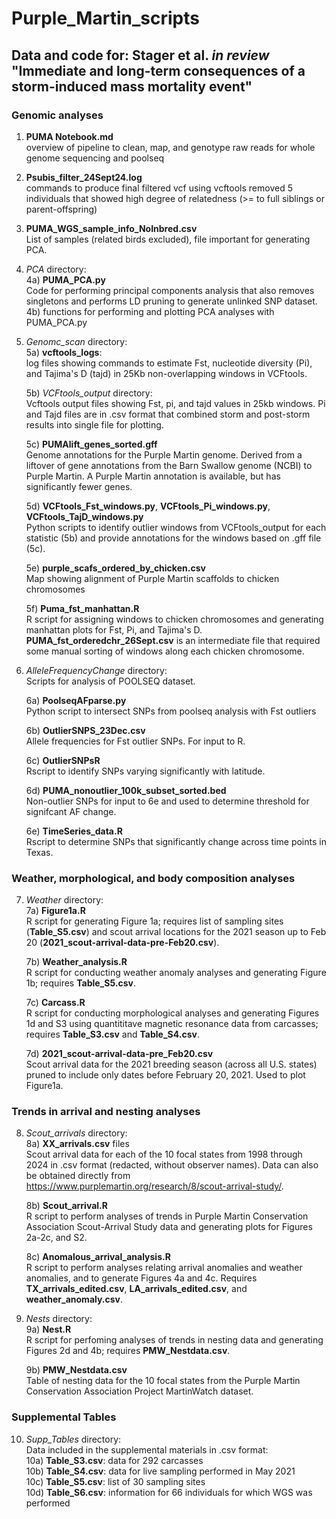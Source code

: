 # Purple_Martin_scripts

## Data and code for: Stager et al. _in review_ "Immediate and long-term consequences of a storm-induced mass mortality event"


### Genomic analyses
1) **PUMA Notebook.md** \
  overview of pipeline to clean, map, and genotype raw reads for whole genome sequencing and poolseq

2) **Psubis_filter_24Sept24.log** \
  commands to produce final filtered vcf using vcftools 
  removed 5 individuals that showed high degree of relatedness (>= to full siblings or parent-offspring)

3) **PUMA_WGS_sample_info_NoInbred.csv** \
   List of samples (related birds excluded), file important for generating PCA.

4) *PCA* directory: \
	4a) **PUMA_PCA.py** \
			Code for performing principal components analysis that also removes singletons 
			and performs LD pruning to generate unlinked SNP dataset. 
	4b) functions for performing and plotting PCA analyses with PUMA_PCA.py 
	
5) *Genomc_scan* directory: \
	5a) **vcftools_logs**: \
		log files showing commands to estimate Fst, nucleotide diversity (Pi), and Tajima's D (tajd)
		in 25Kb non-overlapping windows in VCFtools. 
	
	5b) *VCFtools_output* directory: \
		Vcftools output files showing Fst, pi, and tajd values in 25kb windows. Pi and Tajd
		files are in .csv format that combined storm and post-storm results into single file
		for plotting. 
		
	5c) **PUMAlift_genes_sorted.gff** \
		Genome annotations for the Purple Martin genome. Derived from a liftover of gene annotations
		from the Barn Swallow genome (NCBI) to Purple Martin. A Purple Martin annotation is available,
		but has significantly fewer genes. 
		
	5d) **VCFtools_Fst_windows.py**, **VCFtools_Pi_windows.py**, **VCFtools_TajD_windows.py** \
		Python scripts to identify outlier windows from VCFtools_output for each statistic (5b) and provide
		annotations for the windows based on .gff file (5c). 
		
	5e) **purple_scafs_ordered_by_chicken.csv** \
		Map showing alignment of Purple Martin scaffolds to chicken chromosomes 
	
	5f) **Puma_fst_manhattan.R** \
		R script for assigning windows to chicken chromosomes and generating manhattan plots
		for Fst, Pi, and Tajima's D. **PUMA_fst_orderedchr_26Sept.csv** is an intermediate file
		that required some manual sorting of windows along each chicken chromosome. 

6) *AlleleFrequencyChange* directory: \
	Scripts for analysis of POOLSEQ dataset. 
	
	6a) **PoolseqAFparse.py** \
		Python script to intersect SNPs from poolseq analysis with Fst outliers 
	
	6b) **OutlierSNPS_23Dec.csv** \
		Allele frequencies for Fst outlier SNPs. For input to R.
	
	6c) **OutlierSNPsR** \
		Rscript to identify SNPs varying significantly with latitude. 
	
	6d) **PUMA_nonoutlier_100k_subset_sorted.bed** \
		Non-outlier SNPs for input to 6e and used to determine threshold for signifcant
		AF change. 
	
	6e) **TimeSeries_data.R** \
		Rscript to determine SNPs that significantly change across time points in Texas. 


### Weather, morphological, and body composition analyses

7) *Weather* directory: \
   	7a) **Figure1a.R** \
  		R script for generating Figure 1a; requires list of sampling sites (**Table_S5.csv**) and scout arrival locations for the 2021 season up to Feb 20 (**2021_scout-arrival-data-pre-Feb20.csv**). 
   
	7b) **Weather_analysis.R** \
   		R script for conducting weather anomaly analyses and generating Figure 1b; requires **Table_S5.csv**.

	7c) **Carcass.R** \
    		R script for conducting morphological analyses and generating Figures 1d and S3 using quantititave magnetic resonance data from carcasses; requires **Table_S3.csv** and **Table_S4.csv**.

   	7d) **2021_scout-arrival-data-pre_Feb20.csv** \
   		Scout arrival data for the 2021 breeding season (across all U.S. states) pruned to include only dates before February 20, 2021. Used to plot Figure1a.

### Trends in arrival and nesting analyses

8) *Scout_arrivals* directory: \
	8a) **XX_arrivals.csv** files \
	Scout arrival data for each of the 10 focal states from 1998 through 2024 in .csv format (redacted, without observer names). Data can also be obtained directly from https://www.purplemartin.org/research/8/scout-arrival-study/.
	
	8b) **Scout_arrival.R** \
	R script to perform analyses of trends in Purple Martin Conservation Association Scout-Arrival Study data and generating plots for Figures 2a-2c, and S2.

	8c) **Anomalous_arrival_analysis.R** \
	R script to perform analyses relating arrival anomalies and weather anomalies, and to generate Figures 4a and 4c. Requires **TX_arrivals_edited.csv**, **LA_arrivals_edited.csv**, and **weather_anomaly.csv**.

9) *Nests* directory: \
	9a) **Nest.R** \
	R script for perfoming analyses of trends in nesting data and generating Figures 2d and 4b; requires **PMW_Nestdata.csv**.

   	9b) **PMW_Nestdata.csv** \
	Table of nesting data for the 10 focal states from the Purple Martin Conservation Association Project MartinWatch dataset.

### Supplemental Tables
10) *Supp_Tables* directory: \
    Data included in the supplemental materials in .csv format: \
    	10a) **Table_S3.csv**: data for 292 carcasses \
    	10b) **Table_S4.csv**: data for live sampling performed in May 2021 \
    	10c) **Table_S5.csv**: list of 30 sampling sites \
    	10d) **Table_S6.csv**: information for 66 individuals for which WGS was performed
